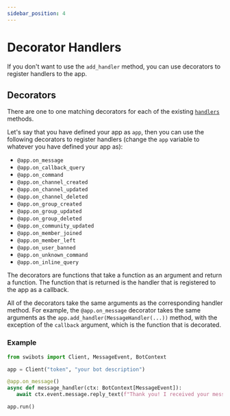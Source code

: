 ```yaml
---
sidebar_position: 4
---
```


# Decorator Handlers

If you don't want to use the `add_handler` method, you can use decorators to register handlers to the app.

## Decorators
 
There are one to one matching decorators for each of the existing [`handlers`](./handlers) methods.

Let's say that you have defined your app as `app`, then you can use the following decorators to register handlers (change the `app` variable to whatever you have defined your app as):

- `@app.on_message`
- `@app.on_callback_query`
- `@app.on_command`
- `@app.on_channel_created`
- `@app.on_channel_updated`
- `@app.on_channel_deleted`
- `@app.on_group_created`
- `@app.on_group_updated`
- `@app.on_group_deleted`
- `@app.on_community_updated`
- `@app.on_member_joined`
- `@app.on_member_left`
- `@app.on_user_banned`
- `@app.on_unknown_command`
- `@app.on_inline_query`

The decorators are functions that take a function as an argument and return a function. The function that is returned is the handler that is registered to the app as a callback.

All of the decorators take the same arguments as the corresponding handler method. For example, the `@app.on_message` decorator takes the same arguments as the `app.add_handler(MessageHandler(...))` method, with the exception of the `callback` argument, which is the function that is decorated.

### Example


```python
from swibots import Client, MessageEvent, BotContext

app = Client("token", "your bot description")

@app.on_message()
async def message_handler(ctx: BotContext[MessageEvent]):
   await ctx.event.message.reply_text(f"Thank you! I received your message: {ctx.event.message.message}")

app.run()
```